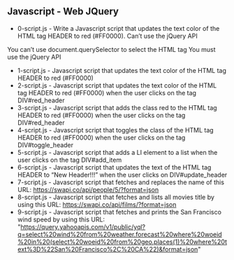 ## Javascript - Web JQuery

- 0-script.js - Write a Javascript script that updates the text color of the HTML tag HEADER to red (#FF0000). Can’t use the jQuery API

You can’t use document.querySelector to select the HTML tag
You must use the jQuery API

- 1-script.js - Javascript script that updates the text color of the HTML tag HEADER to red (#FF0000)
- 2-script.js - Javascript script that updates the text color of the HTML tag HEADER to red (#FF0000) when the user clicks on the tag DIV#red_header
- 3-script.js - Javascript script that adds the class red to the HTML tag HEADER to red (#FF0000) when the user clicks on the tag DIV#red_header
- 4-script.js - Javascript script that toggles the class of the HTML tag HEADER to red (#FF0000) when the user clicks on the tag DIV#toggle_header
- 5-script.js - Javascript script that adds a LI element to a list when the user clicks on the tag DIV#add_item
- 6-script.js - Javascript script that updates the text of the HTML tag HEADER to “New Header!!!” when the user clicks on DIV#update_header
- 7-script.js - Javascript script that fetches and replaces the name of this URL: https://swapi.co/api/people/5/?format=json
- 8-script.js - Javascript script that fetches and lists all movies title by using this URL: https://swapi.co/api/films/?format=json
- 9-script.js - Javascript script that fetches and prints the San Francisco wind speed by using this URL: "https://query.yahooapis.com/v1/public/yql?q=select%20wind%20from%20weather.forecast%20where%20woeid%20in%20(select%20woeid%20from%20geo.places(1)%20where%20text%3D%22San%20Francisco%2C%20CA%22)&format=json"